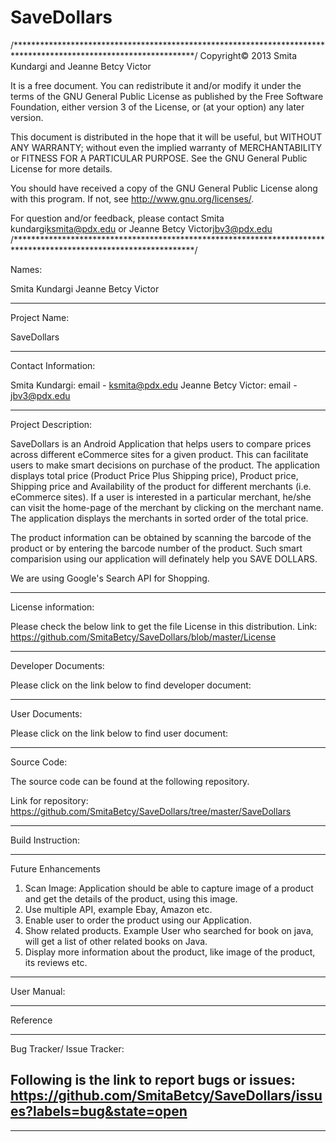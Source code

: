 SaveDollars
===========

/*****************************************************************************************************************/
Copyright© 2013 Smita Kundargi and Jeanne Betcy Victor

It is a free document. You can redistribute it and/or modify
it under the terms of the GNU General Public License as published by
the Free Software Foundation, either version 3 of the License, or
(at your option) any later version.

This document is distributed in the hope that it will be useful,
but WITHOUT ANY WARRANTY; without even the implied warranty of
MERCHANTABILITY or FITNESS FOR A PARTICULAR PURPOSE. See the
GNU General Public License for more details.

You should have received a copy of the GNU General Public License
along with this program. If not, see <http://www.gnu.org/licenses/>.

For question and/or feedback, please contact Smita kundargi<ksmita@pdx.edu> or Jeanne Betcy Victor<jbv3@pdx.edu>
/*****************************************************************************************************************/

Names:

Smita Kundargi
Jeanne Betcy Victor

--------------------------------

Project Name:

SaveDollars

--------------------------------

Contact Information:

Smita Kundargi:       email - ksmita@pdx.edu
Jeanne Betcy Victor:  email - jbv3@pdx.edu 

--------------------------------

Project Description:

SaveDollars is an Android Application that helps users to compare prices across different eCommerce sites for
a given product. This can facilitate users to make smart decisions on purchase of the product. 
The application displays total price (Product Price Plus Shipping price), Product price, Shipping price and 
Availability of the product for different merchants (i.e. eCommerce sites). If a user is interested in a particular 
merchant, he/she can visit the home-page of the merchant by clicking on the merchant name. The application
displays the merchants in sorted order of the total price.

The product information can be obtained by scanning the barcode of the product or by entering the barcode number 
of the product.  Such smart comparision using our application will definately help you SAVE DOLLARS. 

We are using Google's Search API for Shopping. 

--------------------------------

License information:

Please check the below link to get the file License in this distribution. 
Link: https://github.com/SmitaBetcy/SaveDollars/blob/master/License

--------------------------------

Developer Documents:

Please click on the link below to find developer document:



--------------------------------

User Documents:

Please click on the link below to find user document:



--------------------------------

Source Code:

The source code can be found at the following repository. 

Link for repository: 
https://github.com/SmitaBetcy/SaveDollars/tree/master/SaveDollars

--------------------------------

Build Instruction:


--------------------------------

Future Enhancements
1. Scan Image: Application should be able to capture image of a product and get the details of the product,
   using this image.
2. Use multiple API, example Ebay, Amazon etc.
3. Enable user to order the product using our Application.
4. Show related products. Example User who searched for book on java, will get a list of other related books on Java.
5. Display more information about the product, like image of the product, its reviews etc.


--------------------------------

User Manual:

--------------------------------

Reference

--------------------------------

Bug Tracker/ Issue Tracker:

Following is the link to report bugs or issues:
https://github.com/SmitaBetcy/SaveDollars/issues?labels=bug&state=open
--------------------------------


--------------------------------














































